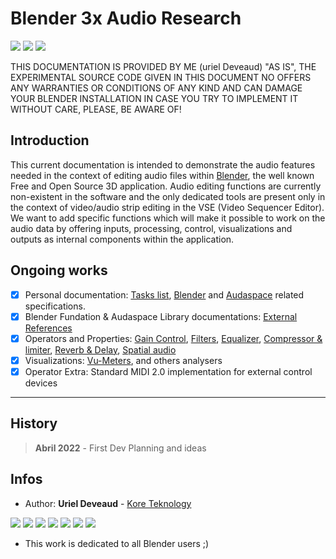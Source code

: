 # Blender 3x Audio Research

<img src="https://img.shields.io/badge/Blender-3.1+-green" /> <img src="https://img.shields.io/badge/Audaspace-C++-purple" /> <img src="https://img.shields.io/badge/Gsoc-2023-orange" />

THIS DOCUMENTATION IS PROVIDED BY ME (uriel Deveaud) "AS IS", THE EXPERIMENTAL SOURCE CODE GIVEN IN THIS DOCUMENT NO OFFERS ANY WARRANTIES OR CONDITIONS OF ANY KIND AND CAN DAMAGE YOUR BLENDER INSTALLATION IN CASE YOU TRY TO IMPLEMENT IT WITHOUT CARE, PLEASE, BE AWARE OF!

## Introduction

This current documentation is intended to demonstrate the audio features needed in the context of editing audio files within [Blender](https://www.blender.org/), the well known Free and Open Source 3D application. 
Audio editing functions are currently non-existent in the software and the only dedicated tools are present only in the context of video/audio strip editing in the VSE (Video Sequencer Editor). We want to add specific functions which will make it possible to work on the audio data by offering inputs, processing, control, visualizations and outputs as internal components within the application.

## Ongoing works

- [x] Personal documentation: [Tasks list](Tasks.md),  [Blender](blender-related-specs.md) and [Audaspace](audaspace-related-specs.md) related specifications.
- [x] Blender Fundation & Audaspace Library documentations: [External References](ext-references.md)
- [x] Operators and Properties: [Gain Control](blender-audio-gain.md), [Filters](blender-audio-filter.md), [Equalizer](blender-audio-equalizer.md), [Compressor & limiter](blender-audio-compressor.md), [Reverb & Delay](blender-audio-compressor.md), [Spatial audio](blender-audio-spatial.md)
- [x] Visualizations: [Vu-Meters](blender-audio-vumeter.md), and others analysers
- [x] Operator Extra: Standard MIDI 2.0 implementation for external control devices

---

## History

> **Abril 2022** - First Dev Planning and ideas

## Infos

* Author: **Uriel Deveaud** - [Kore Teknology](https://github.com/KoreTeknology) 

<img src="https://img.shields.io/badge/CG Art-1995-red" /> <img src="https://img.shields.io/badge/3D Blender-2002-red" /> <img src="https://img.shields.io/badge/Python Dev-2005-red" /> <img src="https://img.shields.io/badge/3D Trainer-2008-red" /> <img src="https://img.shields.io/badge/Coding Trainer-2010-red" /> <img src="https://img.shields.io/badge/GE-2015-darkorange" /> <img src="https://img.shields.io/badge/VR-2017-darkorange" />

* This work is dedicated to all Blender users ;)
